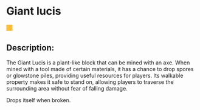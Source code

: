 
# Giant lucis
![giant_lucis.png](../../images/giant_lucis.png) 

## Description:
The Giant Lucis is a plant-like block that can be mined with an axe. When mined with a tool made of certain materials, it has a chance to drop spores or glowstone piles, providing useful resources for players. Its walkable property makes it safe to stand on, allowing players to traverse the surrounding area without fear of falling damage.

Drops itself when broken.

